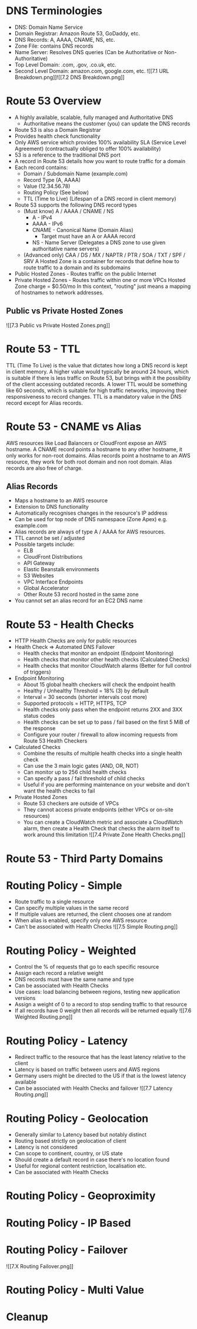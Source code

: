 # DNS Terminologies
- DNS: Domain Name Service
- Domain Registrar: Amazon Route 53, GoDaddy, etc.
- DNS Records: A, AAAA, CNAME, NS, etc.
- Zone File: contains DNS records
- Name Server: Resolves DNS queries (Can be Authoritative or Non-Authoritative)
- Top Level Domain: .com, .gov, .co.uk, etc.
- Second Level Domain: amazon.com, google.com, etc.
![[7.1 URL Breakdown.png]]![[7.2 DNS Breakdown.png]]
# Route 53 Overview
- A highly available, scalable, fully managed and Authoritative DNS
	- Authoritative means the customer (you) can update the DNS records
- Route 53 is also a Domain Registrar
- Provides health check functionality
- Only AWS service which provides 100% availability SLA (Service Level Agreement) (contractually obliged to offer 100% availability)
- 53 is a reference to the traditional DNS port
- A record in Route 53 details how you want to route traffic for a domain
- Each record contains:
	- Domain / Subdomain Name  (example.com)
	- Record Type (A, AAAA)
	- Value (12.34.56.78)
	- Routing Policy (See below)
	- TTL (Time to Live) (Lifespan of a DNS record in client memory)
- Route 53 supports the following DNS record types
	- (Must know) A / AAAA / CNAME / NS
		- A - IPv4
		- AAAA - IPv6
		- CNAME - Canonical Name (Domain Alias)
			- Target must have an A or AAAA record
		- NS - Name Server (Delegates a DNS zone to use given authoritative name servers)
	- (Advanced only) CAA / DS / MX / NAPTR / PTR / SOA / TXT / SPF / SRV
A Hosted Zone is a container for records that define how to route traffic to a domain and its subdomains
- Public Hosted Zones - Routes traffic on the public Internet
- Private Hosted Zones - Routes traffic within one or more VPCs
Hosted Zone charge = $0.50/mo
In this context, "routing" just means a mapping of hostnames to network addresses.
## Public vs Private Hosted Zones
![[7.3 Public vs Private Hosted Zones.png]]
# Route 53 - TTL
TTL (Time To Live) is the value that dictates how long a DNS record is kept in client memory. A higher value would typically be around 24 hours, which is suitable if there is less traffic on Route 53, but brings with it the possibility of the client accessing outdated records. A lower TTL would be something like 60 seconds, which is suitable for high traffic networks, improving their responsiveness to record changes.
TTL is a mandatory value in the DNS record except for Alias records.
# Route 53 - CNAME vs Alias
AWS resources like Load Balancers or CloudFront expose an AWS hostname. A CNAME record points a hostname to any other hostname, it only works for non-root domains. Alias records point a hostname to an AWS resource, they work for both root domain and non root domain. Alias records are also free of charge.
## Alias Records
- Maps a hostname to an AWS resource
- Extension to DNS functionality
- Automatically recognises changes in the resource's IP address
- Can be used for top node of DNS namespace (Zone Apex) e.g. example.com
- Alias records are always of type A / AAAA for AWS resources.
- TTL cannot be set / adjusted
- Possible targets include:
	- ELB
	- CloudFront Distributions
	- API Gateway
	- Elastic Beanstalk environments
	- S3 Websites
	- VPC Interface Endpoints
	- Global Accelerator
	- Other Route 53 record hosted in the same zone
- You cannot set an alias record for an EC2 DNS name
# Route 53 - Health Checks
- HTTP Health Checks are only for public resources
- Health Check => Automated DNS Failover
	- Health checks that monitor an endpoint (Endpoint Monitoring)
	- Health checks that monitor other health checks (Calculated Checks)
	- Health checks that monitor CloudWatch alarms (Better for full control of triggers)
- Endpoint Monitoring
	- About 15 global health checkers will check the endpoint health
	- Healthy / Unhealthy Threshold = 18% (3) by default
	- Interval = 30 seconds (shorter intervals cost more)
	- Supported protocols = HTTP, HTTPS, TCP
	- Health checks only pass when the endpoint returns 2XX and 3XX status codes
	- Health checks can be set up to pass / fail based on the first 5 MiB of the response
	- Configure your router / firewall to allow incoming requests from Route 53 Health Checkers
- Calculated Checks
	- Combine the results of multiple health checks into a single health check
	- Can use the 3 main logic gates (AND, OR, NOT)
	- Can monitor up to 256 child health checks
	- Can specify a pass / fail threshold of child checks
	- Useful if you are performing maintenance on your website and don't want the health checks to fail
- Private Hosted Zones
	- Route 53 checkers are outside of VPCs
	- They cannot access private endpoints (either VPCs or on-site resources)
	- You can create a CloudWatch metric and associate a CloudWatch alarm, then create a Health Check that checks the alarm itself to work around this limitation
![[7.4 Private Zone Health Checks.png]]
# Route 53 - Third Party Domains
# Routing Policy - Simple
- Route traffic to a single resource
- Can specify multiple values in the same record
- If multiple values are returned, the client chooses one at random
- When alias is enabled, specify only one AWS resource
- Can't be associated with Health Checks
![[7.5 Simple Routing.png]]
# Routing Policy - Weighted
- Control the % of requests that go to each specific resource
- Assign each record a relative weight
- DNS records must have the same name and type
- Can be associated with Health Checks
- Use cases: load balancing between regions, testing new application versions
- Assign a weight of 0 to a record to stop sending traffic to that resource
- If all records have 0 weight then all records will be returned equally
![[7.6 Weighted Routing.png]]
# Routing Policy - Latency
- Redirect traffic to the resource that has the least latency relative to the client
- Latency is based on traffic between users and AWS regions
- Germany users might be directed to the US if that is the lowest latency available
- Can be associated with Health Checks and failover
![[7.7 Latency Routing.png]]
# Routing Policy - Geolocation
- Generally similar to Latency based but notably distinct
- Routing based strictly on geolocation of client
- Latency is not considered
- Can scope to continent, country, or US state
- Should create a default record in case there's no location found
- Useful for regional content restriction, localisation etc.
- Can be associated with Health Checks
# Routing Policy - Geoproximity
# Routing Policy - IP Based
# Routing Policy - Failover
![[7.X Routing Failover.png]]
# Routing Policy - Multi Value
# Cleanup
